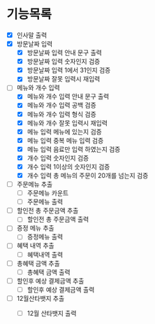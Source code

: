 # 기능목록

- [x] 인사말 출력
- [x] 방문날짜 입력
  - [x] 방문날짜 입력 안내 문구 출력
  - [x] 방문날짜 입력 숫자인지 검증
  - [x] 방문날짜 입력 1에서 31인지 검증
  - [x] 방문날짜 잘못 입력시 재입력
- [ ] 메뉴와 개수 입력
  - [x] 메뉴와 개수 입력 안내 문구 출력
  - [x] 메뉴와 개수 입력 공백 검증
  - [x] 메뉴와 개수 입력 형식 검증
  - [x] 메뉴와 개수 잘못 입력시 재입력
  - [x] 메뉴 입력 메뉴에 있는지 검증
  - [x] 메뉴 입력 중복 메뉴 입력 검증
  - [x] 메뉴 입력 음료만 입력 하였는지 검증
  - [x] 개수 입력 숫자인지 검증
  - [x] 개수 입력 1이상의 숫자인지 검증
  - [x] 개수 입력 총 메뉴의 주문이 20개를 넘는지 검증
- [ ] 주문메뉴 추출
  - [ ] 주문메뉴 카운트
  - [ ] 주문메뉴 출력
- [ ] 할인전 총 주문금액 추출
  - [ ] 할인전 총 주문금액 출력
- [ ] 증정 메뉴 추출
  - [ ] 증정메뉴 출력
- [ ] 혜택 내역 추출
  - [ ] 혜택내역 출력
- [ ] 총혜택 금액 추출
  - [ ] 총혜택 금액 출력
- [ ] 할인후 예상 결제금액 추출
  - [ ] 할인후 예상 결제금액 출력
- [ ] 12월산타뱃지 추출
  - [ ] 12월 산타뱃지 출력

